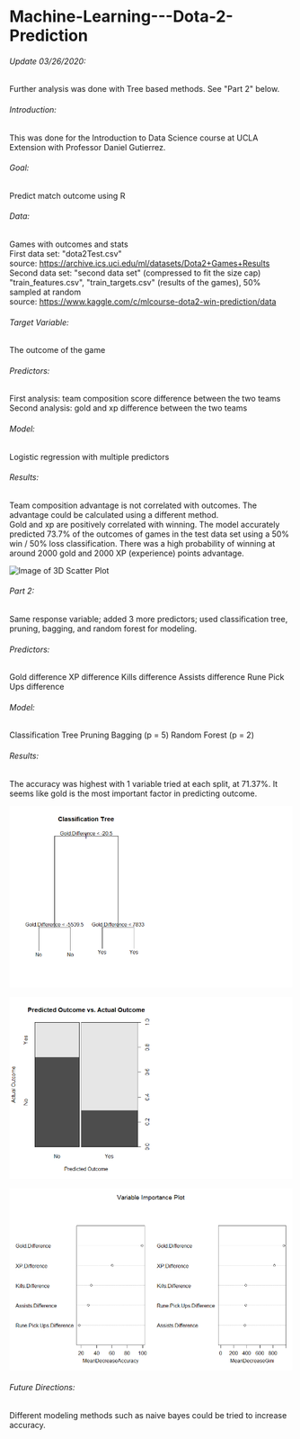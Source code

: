 # Machine-Learning---Dota-2-Prediction



###### Update 03/26/2020:
Further analysis was done with Tree based methods. See "Part 2" below.

###### Introduction:
This was done for the Introduction to Data Science course at UCLA Extension with Professor Daniel Gutierrez.

###### Goal: 
Predict match outcome using R

###### Data:  
Games with outcomes and stats  
First data set: "dota2Test.csv"  
source: https://archive.ics.uci.edu/ml/datasets/Dota2+Games+Results  
Second data set: "second data set" (compressed to fit the size cap)  
"train_features.csv", "train_targets.csv" (results of the games), 50% sampled at random  
source: https://www.kaggle.com/c/mlcourse-dota2-win-prediction/data  

###### Target Variable:
The outcome of the game

###### Predictors:  
First analysis: team composition score difference between the two teams  
Second analysis: gold and xp difference between the two teams

###### Model:
Logistic regression with multiple predictors

###### Results:  
Team composition advantage is not correlated with outcomes. The advantage could be calculated using a different method.  
Gold and xp are positively correlated with winning. The model accurately predicted 73.7% of the outcomes of games in the test data set using a 50% win / 50% loss classification. There was a high probability of winning at around 2000 gold and 2000 XP (experience) points advantage.

![Image of 3D Scatter Plot](https://github.com/jojuno/Machine-Learning---Dota-2-Prediction/blob/master/Actual%20Outcome%20vs.%20Predicted%20Win%20Chance%20by%20Gold%20and%20XP%20Advantage%203D%20Scatterplot.gif)






###### Part 2:
Same response variable; added 3 more predictors; used classification tree, pruning, bagging, and random forest for modeling.

###### Predictors:
Gold difference
XP difference
Kills difference
Assists difference
Rune Pick Ups difference

###### Model:
Classification Tree
Pruning
Bagging (p = 5)
Random Forest (p = 2)

###### Results:
The accuracy was highest with 1 variable tried at each split, at 71.37%.
It seems like gold is the most important factor in predicting outcome.


![Image of Classification Tree](https://github.com/jojuno/Machine-Learning---Dota-2-Prediction/blob/master/classification%20tree%20plot.png)

![Image of "Results" Plot](https://github.com/jojuno/Machine-Learning---Dota-2-Prediction/blob/master/predicted%20outcome%20vs.%20actual%20outcome.png)

![Image of Variable Importance Plot](https://github.com/jojuno/Machine-Learning---Dota-2-Prediction/blob/master/variable%20importance%20plot.png)


###### Future Directions:
Different modeling methods such as naive bayes could be tried to increase accuracy.
